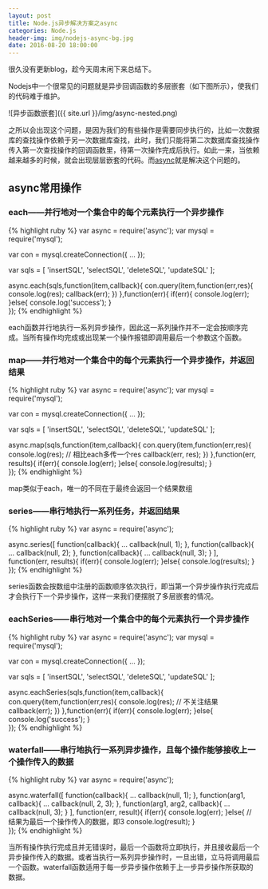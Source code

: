 ```yaml
---
layout: post
title: Node.js异步解决方案之async
categories: Node.js
header-img: img/nodejs-async-bg.jpg
date: 2016-08-20 18:00:00
---
```

很久没有更新blog，趁今天周末闲下来总结下。

Nodejs中一个很常见的问题就是异步回调函数的多层嵌套（如下图所示），使我们的代码难于维护。

![异步函数嵌套]({{ site.url }}/img/async-nested.png)

之所以会出现这个问题，是因为我们的有些操作是需要同步执行的，比如一次数据库的查找操作依赖于另一次数据库查找，此时，我们只能将第二次数据库查找操作传入第一次查找操作的回调函数里，待第一次操作完成后执行。如此一来，当依赖越来越多的时候，就会出现层层嵌套的代码。而[async](https://github.com/caolan/async)就是解决这个问题的。

## async常用操作

### each——并行地对一个集合中的每个元素执行一个异步操作

{% highlight ruby %}
var async = require('async');
var mysql = require('mysql');

var con = mysql.createConnection({
    ...
});

var sqls = [
    'insertSQL',
    'selectSQL',
    'deleteSQL',
    'updateSQL'
];

async.each(sqls,function(item,callback){
	con.query(item,function(err,res){
		console.log(res);
		callback(err);
	})
},function(err){
	if(err){
		console.log(err);
	}else{
		console.log('success');
	}	
});
{% endhighlight %}

each函数并行地执行一系列异步操作，因此这一系列操作并不一定会按顺序完成。当所有操作均完成或出现某一个操作报错即调用最后一个参数这个函数。

### map——并行地对一个集合中的每个元素执行一个异步操作，并返回结果

{% highlight ruby %}
var async = require('async');
var mysql = require('mysql');

var con = mysql.createConnection({
    ...
});

var sqls = [
    'insertSQL',
    'selectSQL',
    'deleteSQL',
    'updateSQL'
];

async.map(sqls,function(item,callback){
	con.query(item,function(err,res){
		console.log(res);
		// 相比each多传一个res
		callback(err, res);
	})
},function(err, results){
	if(err){
		console.log(err);
	}else{
		console.log(results);
	}	
});
{% endhighlight %}

map类似于each，唯一的不同在于最终会返回一个结果数组

### series——串行地执行一系列任务，并返回结果

{% highlight ruby %}
var async = require('async');

async.series([
	function(callback){
		...
		callback(null, 1);
	},
	function(callback){
		...
		callback(null, 2);
	},
	function(callback){
		...
		callback(null, 3);
	}
],
function(err, results){
	if(err){
		console.log(err);
	}else{
		console.log(results);
	}	
});
{% endhighlight %}

series函数会按数组中注册的函数顺序依次执行，即当第一个异步操作执行完成后才会执行下一个异步操作，这样一来我们便摆脱了多层嵌套的情况。

### eachSeries——串行地对一个集合中的每个元素执行一个异步操作

{% highlight ruby %}
var async = require('async');
var mysql = require('mysql');

var con = mysql.createConnection({
    ...
});

var sqls = [
    'insertSQL',
    'selectSQL',
    'deleteSQL',
    'updateSQL'
];

async.eachSeries(sqls,function(item,callback){
	con.query(item,function(err,res){
		console.log(res);
		// 不关注结果
		callback(err);
	})
},function(err){
	if(err){
		console.log(err);
	}else{
		console.log('success');
	}	
});
{% endhighlight %}

### waterfall——串行地执行一系列异步操作，且每个操作能够接收上一个操作传入的数据

{% highlight ruby %}
var async = require('async');

async.waterfall([
	function(callback){
		...
		callback(null, 1);
	},
	function(arg1, callback){
		...
		callback(null, 2, 3);
	},
	function(arg1, arg2, callback){
		...
		callback(null, 3);
	}
],
function(err, result){
	if(err){
		console.log(err);
	}else{
		// 结果为最后一个操作传入的数据，即3
		console.log(result);
	}	
});
{% endhighlight %}

当所有操作执行完成且并无错误时，最后一个函数将立即执行，并且接收最后一个异步操作传入的数据。或者当执行一系列异步操作时，一旦出错，立马将调用最后一个函数。waterfall函数适用于每一步异步操作依赖于上一步异步操作所获取的数据。